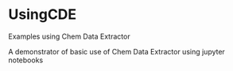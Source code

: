 # UsingCDE
Examples using Chem Data Extractor

A demonstrator of basic use of Chem Data Extractor using jupyter notebooks 

